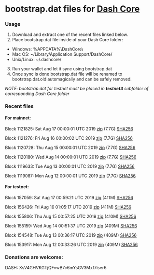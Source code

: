 # bootstrap.dat files for [Dash Core](https://www.dash.org)

### Usage

1. Download and extract one of the recent files linked below.
2. Place bootstrap.dat file inside of your Dash Core folder:
 - Windows: %APPDATA%\DashCore\
 - Mac OS: ~/Library/Application Support/DashCore/
 - Unix/Linux: ~/.dashcore/
3. Run your wallet and let it sync using bootstrap.dat
4. Once sync is done bootstrap.dat file will be renamed to bootstrap.dat.old automagically and can be safely removed.

_NOTE: bootstrap.dat for testnet must be placed in **testnet3** subfolder of corresponding Dash Core folder_

### Recent files

#### For mainnet:

Block 1121825: Sat Aug 17 00:00:01 UTC 2019 [zip](https://dash-bootstrap.ams3.digitaloceanspaces.com/mainnet/2019-08-17/bootstrap.dat.zip) (7.7G) [SHA256](https://dash-bootstrap.ams3.digitaloceanspaces.com/mainnet/2019-08-17/sha256.txt)

Block 1121276: Fri Aug 16 00:00:02 UTC 2019 [zip](https://dash-bootstrap.ams3.digitaloceanspaces.com/mainnet/2019-08-16/bootstrap.dat.zip) (7.7G) [SHA256](https://dash-bootstrap.ams3.digitaloceanspaces.com/mainnet/2019-08-16/sha256.txt)

Block 1120728: Thu Aug 15 00:00:01 UTC 2019 [zip](https://dash-bootstrap.ams3.digitaloceanspaces.com/mainnet/2019-08-15/bootstrap.dat.zip) (7.7G) [SHA256](https://dash-bootstrap.ams3.digitaloceanspaces.com/mainnet/2019-08-15/sha256.txt)

Block 1120180: Wed Aug 14 00:00:01 UTC 2019 [zip](https://dash-bootstrap.ams3.digitaloceanspaces.com/mainnet/2019-08-14/bootstrap.dat.zip) (7.7G) [SHA256](https://dash-bootstrap.ams3.digitaloceanspaces.com/mainnet/2019-08-14/sha256.txt)

Block 1119633: Tue Aug 13 00:00:01 UTC 2019 [zip](https://dash-bootstrap.ams3.digitaloceanspaces.com/mainnet/2019-08-13/bootstrap.dat.zip) (7.7G) [SHA256](https://dash-bootstrap.ams3.digitaloceanspaces.com/mainnet/2019-08-13/sha256.txt)

Block 1119087: Mon Aug 12 00:00:01 UTC 2019 [zip](https://dash-bootstrap.ams3.digitaloceanspaces.com/mainnet/2019-08-12/bootstrap.dat.zip) (7.7G) [SHA256](https://dash-bootstrap.ams3.digitaloceanspaces.com/mainnet/2019-08-12/sha256.txt)


#### For testnet:

Block 157059: Sat Aug 17 00:59:21 UTC 2019 [zip](https://dash-bootstrap.ams3.digitaloceanspaces.com/testnet/2019-08-17/bootstrap.dat.zip) (411M) [SHA256](https://dash-bootstrap.ams3.digitaloceanspaces.com/testnet/2019-08-17/sha256.txt)

Block 156426: Fri Aug 16 01:05:17 UTC 2019 [zip](https://dash-bootstrap.ams3.digitaloceanspaces.com/testnet/2019-08-16/bootstrap.dat.zip) (411M) [SHA256](https://dash-bootstrap.ams3.digitaloceanspaces.com/testnet/2019-08-16/sha256.txt)

Block 155806: Thu Aug 15 00:57:25 UTC 2019 [zip](https://dash-bootstrap.ams3.digitaloceanspaces.com/testnet/2019-08-15/bootstrap.dat.zip) (410M) [SHA256](https://dash-bootstrap.ams3.digitaloceanspaces.com/testnet/2019-08-15/sha256.txt)

Block 155159: Wed Aug 14 00:51:37 UTC 2019 [zip](https://dash-bootstrap.ams3.digitaloceanspaces.com/testnet/2019-08-14/bootstrap.dat.zip) (409M) [SHA256](https://dash-bootstrap.ams3.digitaloceanspaces.com/testnet/2019-08-14/sha256.txt)

Block 154548: Tue Aug 13 00:36:17 UTC 2019 [zip](https://dash-bootstrap.ams3.digitaloceanspaces.com/testnet/2019-08-13/bootstrap.dat.zip) (409M) [SHA256](https://dash-bootstrap.ams3.digitaloceanspaces.com/testnet/2019-08-13/sha256.txt)

Block 153917: Mon Aug 12 00:33:26 UTC 2019 [zip](https://dash-bootstrap.ams3.digitaloceanspaces.com/testnet/2019-08-12/bootstrap.dat.zip) (409M) [SHA256](https://dash-bootstrap.ams3.digitaloceanspaces.com/testnet/2019-08-12/sha256.txt)


### Donations are welcome:

DASH: XsV4GHVKGTjQFvwB7c6mYsGV3Mxf7iser6

